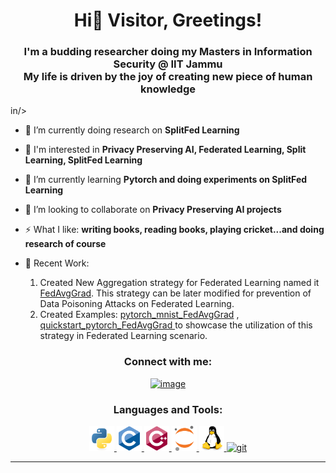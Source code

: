 <h1 align="center">Hi👋 Visitor, Greetings!
<h3 align="center">
  I'm a budding researcher doing my Masters in Information Security @ IIT Jammu 
  <br> My life is driven by the joy of creating new piece of human knowledge
 </h3>
in/> </p>
  
- 🔭 I’m currently doing research on **SplitFed Learning**

- 🎯 I'm interested in **Privacy Preserving AI, Federated Learning, Split Learning, SplitFed Learning**

- 🌱 I’m currently learning **Pytorch and doing experiments on SplitFed Learning**

- 👯 I’m looking to collaborate on **Privacy Preserving AI projects**

- ⚡ What I like: **writing books, reading books, playing cricket...and doing research of course**
  
- 🚗 Recent Work:
  
  1. Created New Aggregation strategy for Federated Learning named it <a href="https://github.com/danielspg/flower/blob/testing_FedAvgGrad/src/py/flwr/server/strategy/FedAvgGrad.py">FedAvgGrad</a>.
     This strategy can be later modified for prevention of Data Poisoning Attacks on Federated Learning.
  2. Created Examples: <a href="https://github.com/danielspg/flower/tree/testing_FedAvgGrad/examples/pytorch_mnist_FedAvgGrad">pytorch_mnist_FedAvgGrad</a> ,
 <a href="https://github.com/danielspg/flower/tree/testing_FedAvgGrad/examples/quickstart_pytorch_FedAvgGrad"> quickstart_pytorch_FedAvgGrad </a>
  to showcase the utilization of this strategy in Federated Learning scenario.
  

  
  
  
<h3 align="center">Connect with me:</h3>
<div align="center">

[![image](https://img.shields.io/badge/LinkedIn-0077B5?style=for-the-badge&logo=linkedin&logoColor=white)](https://www.linkedin.com/in/saurabh-gajbhiye/)
<!-- [![image](https://img.shields.io/badge/Instagram-E4405F?style=for-the-badge&logo=instagram&logoColor=white)](https://www.instagram.com/brantlauro/)
[![image](https://img.shields.io/badge/Twitter-1DA1F2?style=for-the-badge&logo=twitter&logoColor=white)](https://twitter.com/brantlauro)
[![image](https://img.shields.io/badge/Gmail-D14836?style=for-the-badge&logo=gmail&logoColor=white)](mailto:produtor.brantlauro@gmail.com)
   -->
</div>

<h3 align="center">Languages and Tools:</h3>

<p align="center"> 
<!--   <a href="https://www.w3.org/html/" target="_blank"> 
    <img src="https://raw.githubusercontent.com/devicons/devicon/master/icons/html5/html5-original-wordmark.svg" alt="html5" width="40" height="40"/> 
  </a>
  <a href="https://www.w3schools.com/css/" target="_blank"> 
    <img src="https://raw.githubusercontent.com/devicons/devicon/master/icons/css3/css3-original-wordmark.svg" alt="css3" width="40" height="40"/> 
  </a>  -->
  <a href="https://www.python.org" target="_blank"> 
    <img src="https://raw.githubusercontent.com/devicons/devicon/master/icons/python/python-original.svg" alt="python" width="40" height="40"/> 
  </a>  
  
  
   <a href="https://www.python.org" target="_blank"> 
    <img src="https://github.com/devicons/devicon/blob/master/icons/c/c-original.svg" alt="c" width="40" height="40"/> 
  </a>  
  
  
  
   <a href="https://www.python.org" target="_blank"> 
    <img src="https://github.com/devicons/devicon/blob/master/icons/cplusplus/cplusplus-original.svg" alt="cplusplus" width="40" height="40"/> 
  </a>  
  
  
  
   <a href="https://www.python.org" target="_blank"> 
    <img src="https://github.com/devicons/devicon/blob/master/icons/jupyter/jupyter-original.svg" alt="jupyter" width="40" height="40"/> 
  </a>  
  
  
<!--   <a href="https://developer.mozilla.org/en-US/docs/Web/JavaScript" target="_blank"> 
    <img src="https://raw.githubusercontent.com/devicons/devicon/master/icons/javascript/javascript-original.svg" alt="javascript" width="40" height="40"/> 
  </a>  -->
  <a href="https://www.linux.org/" target="_blank"> 
    <img src="https://raw.githubusercontent.com/devicons/devicon/master/icons/linux/linux-original.svg" alt="linux" width="40" height="40"/> 
  </a> 
  <a href="https://git-scm.com/" target="_blank"> 
    <img src="https://www.vectorlogo.zone/logos/git-scm/git-scm-icon.svg" alt="git" width="40" height="40"/> 
  </a>
</p>

<!--   
  Showcasing stats
<p align= "center">
  <img height= "150" src="https://github-readme-stats.vercel.app/api?username=BrantLauro&theme=react&show_icons=true&include_all_commits=true" />
  <img height= "150" src="https://github-readme-stats.vercel.app/api/top-langs/?username=BrantLauro&theme=react&layout=compact" />
</p> -->

------
